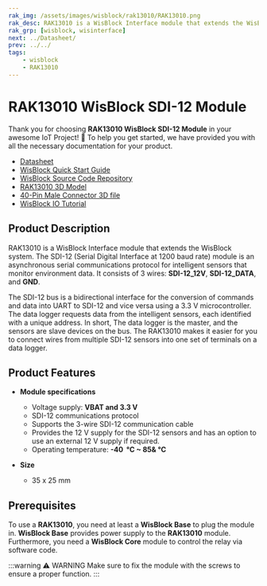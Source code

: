 ```yaml
---
rak_img: /assets/images/wisblock/rak13010/RAK13010.png
rak_desc: RAK13010 is a WisBlock Interface module that extends the WisBlock system. It is an SDI-12 (Serial Digital Interface at 1200 baud rate) module, which is an asynchronous serial communications protocol for intelligent sensors that monitor environment data.
rak_grp: [wisblock, wisinterface]
next: ../Datasheet/
prev: ../../
tags:
    - wisblock
    - RAK13010
---
```



# RAK13010 WisBlock SDI-12 Module

Thank you for choosing **RAK13010 WisBlock SDI-12 Module** in your awesome IoT Project! 🎉 To help you get started, we have provided you with all the necessary documentation for your product.

* [Datasheet](../Datasheet/)
* <a href="../../Quickstart/" target="_blank">WisBlock Quick Start Guide</a>
* [WisBlock Source Code Repository](https://github.com/RAKWireless/WisBlock/)
* [RAK13010 3D Model](https://downloads.rakwireless.com/3D_File/WisBlock/3D_RAK13010.stp)
* [40-Pin Male Connector 3D file](https://downloads.rakwireless.com/3D_File/Accessory/WisConnector/M40S1003K6M.stp)
* [WisBlock IO Tutorial](https://docs.rakwireless.com/Knowledge-Hub/Learn/WisBlock-IO-Tutorial/)


## Product Description

RAK13010 is a WisBlock Interface module that extends the WisBlock system. The SDI-12 (Serial Digital Interface at 1200 baud rate) module is an asynchronous serial communications protocol for intelligent sensors that monitor environment data. It consists of 3 wires: **SDI-12_12V**, **SDI-12_DATA**, and **GND**.

The SDI-12 bus is a bidirectional interface for the conversion of commands and data into UART to SDI-12 and vice versa using a 3.3&nbsp;V microcontroller. The data logger requests data from the intelligent sensors, each identified with a unique address. In short, The data logger is the master, and the sensors are slave devices on the bus. The RAK13010 makes it easier for you to connect wires from multiple SDI-12 sensors into one set of terminals on a data logger.

## Product Features

* **Module specifications**
    * Voltage supply: **VBAT and 3.3&nbsp;V**
    * SDI-12 communications protocol
    * Supports the 3-wire SDI-12 communication cable
    * Provides the 12&nbsp;V supply for the SDI-12 sensors and has an option to use an external 12&nbsp;V supply if required.
    * Operating temperature: **-40 &nbsp;°C ~ 85&&nbsp;°C**

* **Size**
    * 35 x 25&nbsp;mm

## Prerequisites

To use a **RAK13010**, you need at least a **WisBlock Base** to plug the module in. **WisBlock Base** provides power supply to the **RAK13010** module. Furthermore, you need a **WisBlock Core** module to control the relay via software code.

:::warning ⚠️ WARNING
Make sure to fix the module with the screws to ensure a proper function.
:::